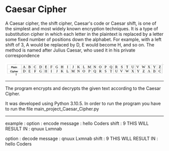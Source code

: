 # Caesar Cipher
A Caesar cipher, the shift cipher, Caesar's code or Caesar shift, is one of the simplest and most widely known encryption techniques. It is a type of substitution cipher in which each letter in the plaintext is replaced by a letter some fixed number of positions down the alphabet. For example, with a left shift of 3, A would be replaced by D, E would become H, and so on. The method is named after Julius Caesar, who used it in his private correspondence

![Screenshot](Caesar_cipher_left_shift_of_3.JPG)

-----

The program encrypts and decrypts the given text according to the Caesar Cipher. 

It was developed using Python 3.10.5.
In order to run the program you have to run the file main_project_Caesar_Cipher.py

-----

example :
option : encode
message : hello Coders
shift : 9
THIS WILL RESULT IN : qnuux Lxmnab


option : decode
message : qnuux Lxmnab
shift : 9
THIS WILL RESULT IN : hello Coders